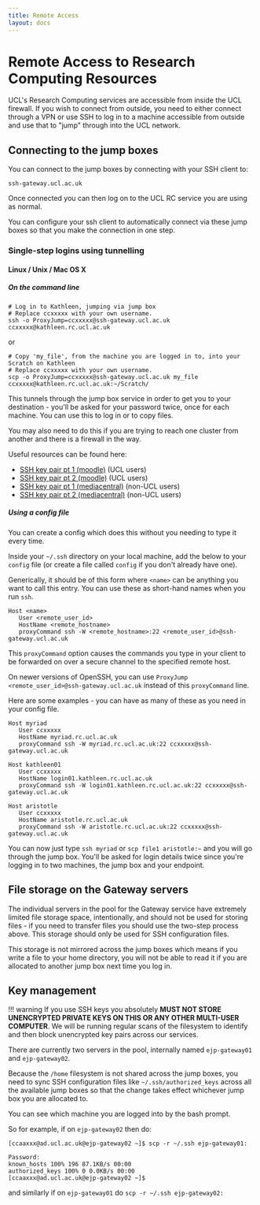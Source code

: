 ```yaml
---
title: Remote Access
layout: docs
---
```


# Remote Access to Research Computing Resources

UCL's Research Computing services are accessible from inside the UCL firewall.  If you wish to connect from outside, you need to either connect through a VPN or use SSH to log in to a machine accessible from outside and use that to "jump" through into the UCL network.


## Connecting to the jump boxes

You can connect to the jump boxes by connecting with your SSH client to:

```
ssh-gateway.ucl.ac.uk
```

Once connected you can then log on to the UCL RC service you are using as normal.

You can configure your ssh client to automatically connect via these jump boxes so that you make the connection in one step.

### Single-step logins using tunnelling

#### Linux / Unix / Mac OS X

##### On the command line
```
# Log in to Kathleen, jumping via jump box
# Replace ccxxxxx with your own username.
ssh -o ProxyJump=ccxxxxx@ssh-gateway.ucl.ac.uk ccxxxxx@kathleen.rc.ucl.ac.uk
```
or
```
# Copy 'my_file', from the machine you are logged in to, into your Scratch on Kathleen
# Replace ccxxxxx with your own username.
scp -o ProxyJump=ccxxxxx@ssh-gateway.ucl.ac.uk my_file ccxxxxx@kathleen.rc.ucl.ac.uk:~/Scratch/
```

This tunnels through the jump box service in order to get you to your destination - you'll be asked for your password twice, once for each machine. You can use this to log in or to copy files.

You may also need to do this if you are trying to reach one cluster from another and there is a firewall in the way.

Useful resources can be found here:

* [SSH key pair pt 1 (moodle)](https://moodle.ucl.ac.uk/mod/page/view.php?id=4845640) (UCL users)
* [SSH key pair pt 2 (moodle)](https://moodle.ucl.ac.uk/mod/page/view.php?id=4845645) (UCL users)
* [SSH key pair pt 1 (mediacentral)](https://mediacentral.ucl.ac.uk/Play/96472) (non-UCL users)
* [SSH key pair pt 2 (mediacentral)](https://mediacentral.ucl.ac.uk/Play/96694) (non-UCL users)

##### Using a config file

You can create a config which does this without you needing to type it every time.

Inside your `~/.ssh` directory on your local machine, add the below to your `config` file (or create a file called `config` if you don't already have one).

Generically, it should be of this form where `<name>` can be anything you want to call this entry. You can use these as short-hand names when you run `ssh`.

```
Host <name>
   User <remote_user_id>
   HostName <remote_hostname>
   proxyCommand ssh -W <remote_hostname>:22 <remote_user_id>@ssh-gateway.ucl.ac.uk
```
This `proxyCommand` option causes the commands you type in your client to be forwarded on over a secure channel to the specified remote host.

On newer versions of OpenSSH, you can use `ProxyJump <remote_user_id>@ssh-gateway.ucl.ac.uk` 
instead of this `proxyCommand` line.

Here are some examples - you can have as many of these as you need in your config file.
```ssh-config
Host myriad
   User ccxxxxx
   HostName myriad.rc.ucl.ac.uk
   proxyCommand ssh -W myriad.rc.ucl.ac.uk:22 ccxxxxx@ssh-gateway.ucl.ac.uk

Host kathleen01
   User ccxxxxx
   HostName login01.kathleen.rc.ucl.ac.uk
   proxyCommand ssh -W login01.kathleen.rc.ucl.ac.uk:22 ccxxxxx@ssh-gateway.ucl.ac.uk

Host aristotle
   User ccxxxxx
   HostName aristotle.rc.ucl.ac.uk
   proxyCommand ssh -W aristotle.rc.ucl.ac.uk:22 ccxxxxx@ssh-gateway.ucl.ac.uk
```

You can now just type `ssh myriad` or `scp file1 aristotle:~` and you will go through the jump box. You'll be asked for login details twice since you're logging in to two machines, the jump box and your endpoint.  

## File storage on the Gateway servers

The individual servers in the pool for the Gateway service have extremely limited file storage space, intentionally, and should not be used for storing files - if you need to transfer files you should use the two-step process above.  This storage should only be used for SSH configuration files.

This storage is not mirrored across the jump boxes which means if you write a file to your home directory, you will not be able to read it if you are allocated to another jump box next time you log in.

## Key management

!!! warning
    If you use SSH keys you absolutely **MUST NOT STORE UNENCRYPTED PRIVATE KEYS ON THIS OR ANY OTHER MULTI-USER COMPUTER**.  We will be running regular scans of the filesystem to identify and then block unencrypted key pairs across our services.

There are currently two servers in the pool, internally named `ejp-gateway01` and `ejp-gateway02`. 

Because the `/home` filesystem is not shared across the jump boxes, you need to sync SSH configuration files like `~/.ssh/authorized_keys` across all the available jump boxes so that the change takes effect whichever jump box you are allocated to.

You can see which machine you are logged into by the bash prompt.

So for example, if on `ejp-gateway02` then do:

```console
[ccaaxxx@ad.ucl.ac.uk@ejp-gateway02 ~]$ scp -r ~/.ssh ejp-gateway01:

Password:
known_hosts 100% 196 87.1KB/s 00:00
authorized_keys 100% 0 0.0KB/s 00:00
[ccaaxxx@ad.ucl.ac.uk@ejp-gateway02 ~]$
```

and similarly if on `ejp-gateway01` do `scp -r ~/.ssh ejp-gateway02:`

